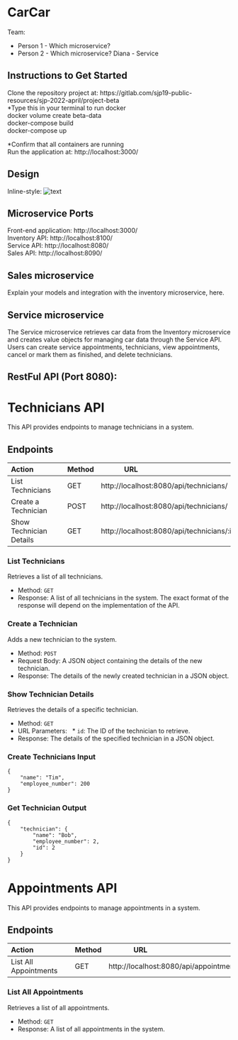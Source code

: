 # CarCar

Team:

* Person 1 - Which microservice?
* Person 2 - Which microservice? Diana - Service

## Instructions to Get Started

<p>Clone the repository project at:
https://gitlab.com/sjp19-public-resources/sjp-2022-april/project-beta <br>
*Type this in your terminal to run docker <br>
docker volume create beta-data <br>
 docker-compose build <br>
 docker-compose up <br>

*Confirm that all  containers are running <br>
Run the application at: http://localhost:3000/ <br>

## Design
Inline-style:
![text](https://github.com/.png "Project Beta Diagram")

## Microservice Ports
Front-end application: http://localhost:3000/ <br>
Inventory API: http://localhost:8100/ <br>
Service API: http://localhost:8080/ <br>
Sales API: http://localhost:8090/ <br>

## Sales microservice

Explain your models and integration with the inventory
microservice, here.

## Service microservice

The Service microservice retrieves car data from the Inventory microservice and creates value objects for managing car data through the Service API. Users can create service appointments, technicians, view appointments, cancel or mark them as finished, and delete technicians.

## RestFul API (Port 8080):


# Technicians API

This API provides endpoints to manage technicians in a system.

## Endpoints

| Action              | Method | URL                                          |
|---------------------|--------|----------------------------------------------|
| List Technicians    | GET    | http://localhost:8080/api/technicians/       |
| Create a Technician | POST   | http://localhost:8080/api/technicians/       |
| Show Technician Details | GET | http://localhost:8080/api/technicians/:id |

### List Technicians

Retrieves a list of all technicians.

* Method: `GET`
* Response: A list of all technicians in the system. The exact format of the response will depend on the implementation of the API.

### Create a Technician

Adds a new technician to the system.

* Method: `POST`
* Request Body: A JSON object containing the details of the new technician.
* Response: The details of the newly created technician in a JSON object.

### Show Technician Details

Retrieves the details of a specific technician.

* Method: `GET`
* URL Parameters:
  * `id`: The ID of the technician to retrieve.
* Response: The details of the specified technician in a JSON object.

### Create Technicians Input
```
{
	"name": "Tim",
	"employee_number": 200
}
```

### Get Technician Output
```
{
	"technician": {
		"name": "Bob",
		"employee_number": 2,
		"id": 2
	}
}
```



# Appointments API

This API provides endpoints to manage appointments in a system.

## Endpoints

| Action                  | Method | URL                                          |
|-------------------------|--------|----------------------------------------------|
| List All Appointments   | GET    | http://localhost:8080/api/appointments/     |

### List All Appointments

Retrieves a list of all appointments.

* Method: `GET`
* Response: A list of all appointments in the system.


